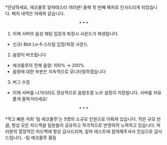 *안녕하세요, 에코줄루 알파테스터 여러분! 올해 첫 번째 패치로 인사드리게 되었습니다. 패치 내역은 아래와 같습니다.


<div align="center">
* * *
</div>

1. 이제 서버의 음성 채팅 입장과 퇴장시 사운드가 재생됩니다
+ 신규) 8bit Lo-fi 스타일 입장/퇴장 사운드

2. 음량이 버프됩니다
+ 에코줄루의 전체 음량: 100% → 200%
+ 음량에 대한 부분은 지속적으로 모니터링하겠습니다

3. 버그 수정
+ 이제 서버를 나가더라도 정상적으로 음량조절 노브 설정이 저장됩니다. 서버를 자유롭게 들락거리세요!

<div align="center">
* * *
</div>

*작고 빠른 저희 ‘팀 에코줄루’는 5명의 소규모 인원으로 이뤄져 있습니다. 작은 규모 만큼, 항상 모든 피드백을 팀원들이 공유하고 적극적으로 반영하려 노력하고 있습니다. 여러분의 열정적인 피드백에 항상 감사드리며, 알파 테스트에 참여해주셔서 진심으로 감사드립니다.
-팀 에코줄루 올림
